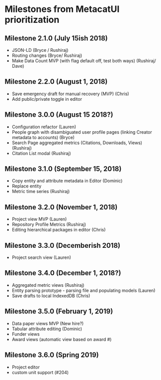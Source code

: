 # Milestones from MetacatUI prioritization

## Milestone 2.1.0 (July 15ish 2018)
- JSON-LD (Bryce / Rushiraj)
- Routing changes (Bryce/ Rushiraj)
- Make Data Count MVP (with flag default off, test both ways) (Rushiraj/ Dave)

## Milestone 2.2.0 (August 1, 2018)
- Save emergency draft for manual recovery (MVP) (Chris)
- Add public/private toggle in editor

## Milestone 3.0.0 (August 15 2018?)
- Configuration refactor (Lauren)
- People graph with disambiguated user profile pages (linking Creator metadata to accounts) (Bryce)
- Search Page aggregated metrics (Citations, Downloads, Views) (Rushiraj)
- Citation List modal (Rushiraj)

## Milestone 3.1.0 (September 15, 2018)
- Copy entity and attribute metadata in Editor (Dominic)
- Replace entity
- Metric time series (Rushiraj)

## Milestone 3.2.0 (November 1, 2018)
- Project view MVP (Lauren)
- Repository Profile Metrics (Rushiraj)
- Editing hierarchical packages in editor (Chris)

## Milestone 3.3.0 (Decemberish 2018)
- Project search view (Lauren)

## Milestone 3.4.0 (December 1, 2018?)
- Aggregated metric views (Rushiraj)
- Entity parsing prototype - parsing file and populating models (Lauren)
- Save drafts to local IndexedDB (Chris)

## Milestone 3.5.0 (February 1, 2019)
- Data paper views MVP (New hire?)
- Tabular attribute editing (Dominic)
- Funder views
- Award views (automatic view based on award #)

## Milestone 3.6.0 (Spring 2019)
- Project editor
- custom unit support (#204)
